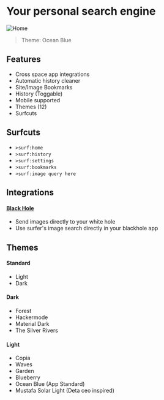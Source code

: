 # Your personal search engine

![Home](https://sleep.deta.dev/cdn/surfer.png)

> Theme: Ocean Blue

## Features

- Cross space app integrations
- Automatic history cleaner
- Site/Image Bookmarks
- History (Toggable)
- Mobile supported
- Themes (12)
- Surfcuts

## Surfcuts

- `>surf:home`
- `>surf:history`
- `>surf:settings`
- `>surf:bookmarks`
- `>surf:image query here`

## Integrations

#### [Black Hole](https://alpha.deta.space/discovery/@mikhailsdv/black_hole-3kf)

- Send images directly to your white hole
- Use surfer's image search directly in your blackhole app

## Themes

#### Standard

- Light
- Dark

#### Dark

- Forest
- Hackermode
- Material Dark
- The Silver Rivers

#### Light

- Copia
- Waves
- Garden
- Blueberry
- Ocean Blue (App Standard)
- Mustafa Solar Light (Deta ceo inspired)

